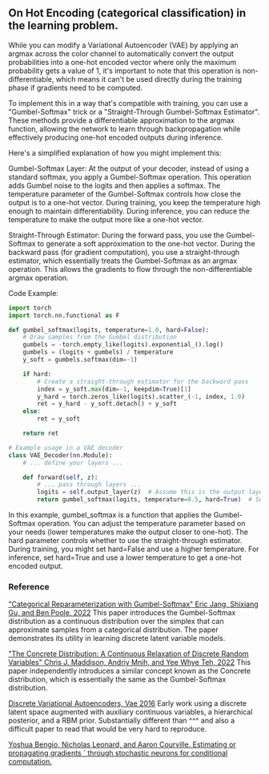 ## On Hot Encoding (categorical classification) in the learning problem.

While you can modify a Variational Autoencoder (VAE) by applying an argmax across the 
color channel to automatically convert the output probabilities into a one-hot encoded vector
where only the maximum probability gets a value of 1, it's important to note that this operation 
is non-differentiable, which means it can't be used directly during the training phase if gradients 
need to be computed.

To implement this in a way that's compatible with training, you can use a "Gumbel-Softmax" 
trick or a "Straight-Through Gumbel-Softmax Estimator". These methods provide a 
differentiable approximation to the argmax function, allowing the network to learn 
through backpropagation while effectively producing one-hot encoded outputs during inference.

Here's a simplified explanation of how you might implement this:

Gumbel-Softmax Layer: At the output of your decoder, instead of using a standard softmax, 
you apply a Gumbel-Softmax operation. This operation adds Gumbel noise to the logits and 
then applies a softmax. The temperature parameter of the Gumbel-Softmax controls how close 
the output is to a one-hot vector. During training, you keep the temperature high enough 
to maintain differentiability. During inference, you can reduce the temperature to make 
the output more like a one-hot vector.

Straight-Through Estimator: During the forward pass, you use the Gumbel-Softmax to 
generate a soft approximation to the one-hot vector. During the backward pass (for gradient computation), 
you use a straight-through estimator, which essentially treats the Gumbel-Softmax as an argmax operation. 
This allows the gradients to flow through the non-differentiable argmax operation.

Code Example:

```python
import torch
import torch.nn.functional as F

def gumbel_softmax(logits, temperature=1.0, hard=False):
    # Draw samples from the Gumbel distribution
    gumbels = -torch.empty_like(logits).exponential_().log()
    gumbels = (logits + gumbels) / temperature
    y_soft = gumbels.softmax(dim=-1)

    if hard:
        # Create a straight-through estimator for the backward pass
        index = y_soft.max(dim=-1, keepdim=True)[1]
        y_hard = torch.zeros_like(logits).scatter_(-1, index, 1.0)
        ret = y_hard - y_soft.detach() + y_soft
    else:
        ret = y_soft

    return ret

# Example usage in a VAE decoder
class VAE_Decoder(nn.Module):
    # ... define your layers ...

    def forward(self, z):
        # ... pass through layers ...
        logits = self.output_layer(z)  # Assume this is the output layer before applying Gumbel-Softmax
        return gumbel_softmax(logits, temperature=0.5, hard=True)  # Set hard=True for inference
```

In this example, gumbel_softmax is a function that applies the Gumbel-Softmax operation. 
You can adjust the temperature parameter based on your needs (lower temperatures make the output 
closer to one-hot). The hard parameter controls whether to use the straight-through estimator. 
During training, you might set hard=False and  use a higher temperature. For inference, set hard=True 
and use a lower temperature to get a one-hot encoded output.

### Reference

["Categorical Reparameterization with Gumbel-Softmax" Eric Jang, Shixiang Gu, and Ben Poole, 2022](https://openreview.net/forum?id=rkE3y85ee)
This paper introduces the Gumbel-Softmax distribution as a continuous distribution over the 
simplex that can approximate samples from a categorical distribution. The paper demonstrates 
its utility in learning discrete latent variable models.

["The Concrete Distribution: A Continuous Relaxation of Discrete Random Variables" Chris J. Maddison, Andriy Mnih, and Yee Whye Teh, 2022](https://openreview.net/forum?id=S1jE5L5gl)
This paper independently introduces a similar concept known as the Concrete distribution, which is essentially the same 
as the Gumbel-Softmax distribution.

[Discrete Variational Autoencoders, Vae 2016](https://arxiv.org/abs/1609.02200)
Early work using a discrete latent space augmented with auxiliary continuous variables, a hierarchical posterior, and a RBM prior. 
Substantially different than ^^^ and also a difficult paper to read that would be very hard to reproduce.

[Yoshua Bengio, Nicholas Leonard, and Aaron Courville. Estimating or propagating gradients ´
through stochastic neurons for conditional computation.](https://arxiv.org/abs/1308.3432)
